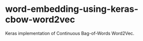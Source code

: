 # word-embedding-using-keras-cbow-word2vec
Keras implementation of Continuous Bag-of-Words Word2Vec.
